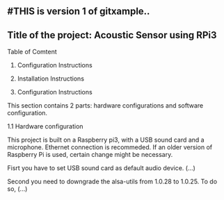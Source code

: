 #THIS is version 1 of gitxample..
------------------------------------------------
Title of the project: Acoustic Sensor using RPi3
------------------------------------------------

Table of Comtent
1. Configuration Instructions
2. Installation Instructions


1. Configuration Instructions

This section contains 2 parts: hardware configurations and software configuration.

1.1 Hardware configuration

This project is built on a Raspberry pi3, with a USB sound card and a microphone.
Ethernet connection is recommeded. If an older version of Raspberry Pi is used,
certain change might be necessary.

Fisrt you have to set USB sound card as default audio device. (...)

Second you need to downgrade the alsa-utils from 1.0.28 to 1.0.25. To do so, (...)

